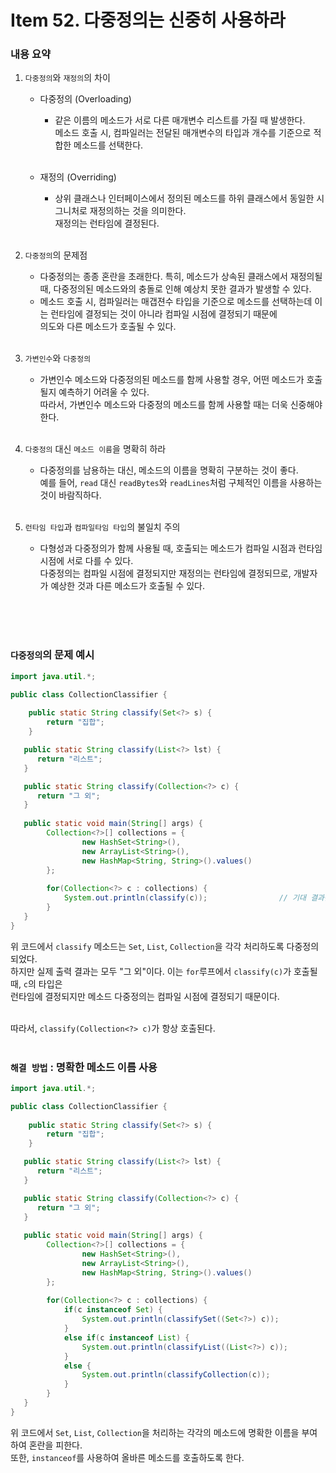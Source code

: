 # Item 52. 다중정의는 신중히 사용하라

### 내용 요약 <br>
1. `다중정의`와 `재정의`의 차이
    - 다중정의 (Overloading)
      - 같은 이름의 메소드가 서로 다른 매개변수 리스트를 가질 때 발생한다. <br>
        메소드 호출 시, 컴파일러는 전달된 매개변수의 타입과 개수를 기준으로 적합한 메소드를 선택한다. <br><br>

    - 재정의 (Overriding)
      - 상위 클래스나 인터페이스에서 정의된 메소드를 하위 클래스에서 동일한 시그니처로 재정의하는 것을 의미한다. <br>
        재정의는 런타임에 결정된다. <br><br>


2. `다중정의`의 문제점
    - 다중정의는 종종 혼란을 초래한다. 특히, 메소드가 상속된 클래스에서 재정의될 때, 다중정의된 메소드와의 충돌로 인해 예상치 못한 결과가 발생할 수 있다.
    - 메소드 호출 시, 컴파일러는 매갭젼수 타입을 기준으로 메소드를 선택하는데 이는 런타임에 결정되는 것이 아니라 컴파일 시점에 결정되기 때문에 <br>
      의도와 다른 메소드가 호출될 수 있다. <br><br>


3. `가변인수`와 `다중정의`
    - 가변인수 메소드와 다중정의된 메소드를 함께 사용할 경우, 어떤 메소드가 호출될지 예측하기 어려울 수 있다. <br>
      따라서, 가변인수 메소드와 다중정의 메소드를 함께 사용할 때는 더욱 신중해야 한다. <br><br>

      
4. `다중정의` 대신 `메소드 이름`을 명확히 하라
    - 다중정의를 남용하는 대신, 메소드의 이름을 명확히 구분하는 것이 좋다. <br>
      예를 들어, `read` 대신 `readBytes`와 `readLines`처럼 구체적인 이름을 사용하는 것이 바람직하다. <br><br>


5. `런타임 타입`과 `컴파일타임 타입`의 불일치 주의
    - 다형성과 다중정의가 함께 사용될 때, 호출되는 메소드가 컴파일 시점과 런타임 시점에 서로 다를 수 있다. <br>
      다중정의는 컴파일 시점에 결정되지만 재정의는 런타임에 결정되므로, 개발자가 예상한 것과 다른 메소드가 호출될 수 있다. <br><br>


<br><br>

### `다중정의`의 문제 예시
```java
import java.util.*;

public class CollectionClassifier {
    
    public static String classify(Set<?> s) {
        return "집합";
    }

   public static String classify(List<?> lst) {
      return "리스트";
   }

   public static String classify(Collection<?> c) {
      return "그 외";
   }
   
   public static void main(String[] args) {
        Collection<?>[] collections = {
                new HashSet<String>(),
                new ArrayList<String>(),
                new HashMap<String, String>().values()
        };
        
        for(Collection<?> c : collections) {
            System.out.println(classify(c));                // 기대 결과는 각각 "집합", "리스트", "그 외"
        }
   }
}
```
위 코드에서 `classify` 메소드는 `Set`, `List`, `Collection`을 각각 처리하도록 다중정의되었다. <br>
하지만 실제 출력 결과는 모두 "그 외"이다. 이는 `for`루프에서 `classify(c)`가 호출될 때, `c`의 타입은 <br>
런타임에 결정되지만 메소드 다중정의는 컴파일 시점에 결정되기 때문이다. <br><br>

따라서, `classify(Collection<?> c)`가 항상 호출된다. <br><br> 



### `해결 방법` : 명확한 메소드 이름 사용
```java
import java.util.*;

public class CollectionClassifier {
    
    public static String classify(Set<?> s) {
        return "집합";
    }

   public static String classify(List<?> lst) {
      return "리스트";
   }

   public static String classify(Collection<?> c) {
      return "그 외";
   }
   
   public static void main(String[] args) {
        Collection<?>[] collections = {
                new HashSet<String>(),
                new ArrayList<String>(),
                new HashMap<String, String>().values()
        };
        
        for(Collection<?> c : collections) {
            if(c instanceof Set) {
                System.out.println(classifySet((Set<?>) c));
            }
            else if(c instanceof List) {
                System.out.println(classifyList((List<?>) c));
            }
            else {
                System.out.println(classifyCollection(c));
            }
        }
   }
}
```
위 코드에서 `Set`, `List`, `Collection`을 처리하는 각각의 메소드에 명확한 이름을 부여하여 혼란을 피한다. <br>
또한, `instanceof`를 사용하여 올바른 메소드를 호출하도록 한다. <br><br>


